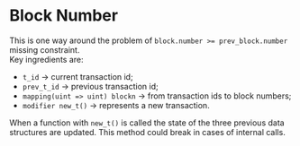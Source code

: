 # Block Number
This is one way around the problem of `block.number >= prev_block.number` missing
constraint.\
Key ingredients are:
- `t_id` $\to$ current transaction id;
- `prev_t_id` $\to$ previous transaction id;
- `mapping(uint => uint) blockn` $\to$ from transaction ids to block numbers;
- `modifier new_t()` $\to$ represents a new transaction.

When a function with `new_t()` is called the state of the three previous data
structures are updated. This method could break in cases of internal calls.
